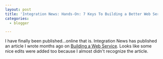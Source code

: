 ```yaml
---
layout: post
title: 'Integration News: Hands-On: 7 Keys To Building a Better Web Service'
categories:
  - blogger

---
```


I have finally been published...online that is.  Integration News has published an article I wrote months ago on <a href="http://idevnews.com/IntegrationNews.asp?ID=30">Building a Web Service</a>.  Looks like some nice edits were added too because I almost didn't recognize the article.
